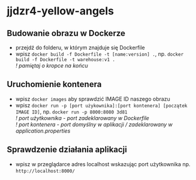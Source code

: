# jjdzr4-yellow-angels

## Budowanie obrazu w Dockerze
* przejdź do folderu, w którym znajduje się Dockerfile
* wpisz `docker build -f Dockerfile -t [name:version] .`, np. `docker build -f Dockerfile -t warehouse:v1 .`  
*! pamiętaj o kropce na końcu*
## Uruchomienie kontenera
* wpisz `docker images` aby sprawdzić IMAGE ID naszego obrazu
* wpisz `docker run -p [port użykownika]:[port kontenera] [początek IMAGE ID]`, np. `docker run -p 8000:8080 3d81`  
*! port użytkownika - port zadeklarowany w Dockerfile*  
*! port kontenera - port domyślny w aplikacji / zadeklarowany w application.properties*
## Sprawdzenie działania aplikacji
* wpisz w przeglądarce adres localhost wskazując port użytkownika np. `http://localhost:8000/`

